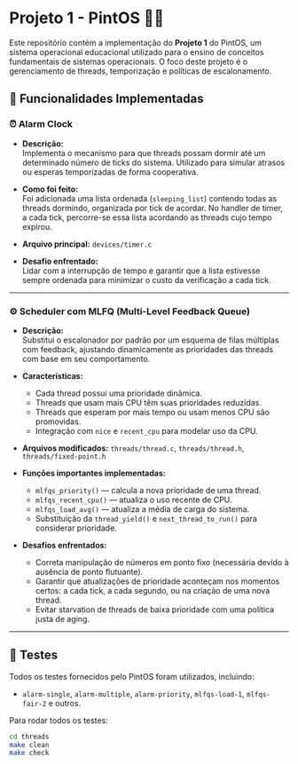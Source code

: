 # Projeto 1 - PintOS 🐣🐣

Este repositório contém a implementação do **Projeto 1** do PintOS, um sistema operacional educacional utilizado para o ensino de conceitos fundamentais de sistemas operacionais. O foco deste projeto é o gerenciamento de threads, temporização e políticas de escalonamento.

## 🔧 Funcionalidades Implementadas

### ⏰ Alarm Clock

- **Descrição:**  
  Implementa o mecanismo para que threads possam dormir até um determinado número de ticks do sistema. Utilizado para simular atrasos ou esperas temporizadas de forma cooperativa.

- **Como foi feito:**  
  Foi adicionada uma lista ordenada (`sleeping_list`) contendo todas as threads dormindo, organizada por tick de acordar. No handler de timer, a cada tick, percorre-se essa lista acordando as threads cujo tempo expirou.

- **Arquivo principal:** `devices/timer.c`

- **Desafio enfrentado:**  
  Lidar com a interrupção de tempo e garantir que a lista estivesse sempre ordenada para minimizar o custo da verificação a cada tick.

---

### ⚙️ Scheduler com MLFQ (Multi-Level Feedback Queue)

- **Descrição:**  
  Substitui o escalonador por padrão por um esquema de filas múltiplas com feedback, ajustando dinamicamente as prioridades das threads com base em seu comportamento.

- **Características:**
  - Cada thread possui uma prioridade dinâmica.
  - Threads que usam mais CPU têm suas prioridades reduzidas.
  - Threads que esperam por mais tempo ou usam menos CPU são promovidas.
  - Integração com `nice` e `recent_cpu` para modelar uso da CPU.

- **Arquivos modificados:** `threads/thread.c`, `threads/thread.h`, `threads/fixed-point.h`

- **Funções importantes implementadas:**
  - `mlfqs_priority()` — calcula a nova prioridade de uma thread.
  - `mlfqs_recent_cpu()` — atualiza o uso recente de CPU.
  - `mlfqs_load_avg()` — atualiza a média de carga do sistema.
  - Substituição da `thread_yield()` e `next_thread_to_run()` para considerar prioridade.

- **Desafios enfrentados:**
  - Correta manipulação de números em ponto fixo (necessária devido à ausência de ponto flutuante).
  - Garantir que atualizações de prioridade aconteçam nos momentos certos: a cada tick, a cada segundo, ou na criação de uma nova thread.
  - Evitar starvation de threads de baixa prioridade com uma política justa de aging.

---

## 🧪 Testes

Todos os testes fornecidos pelo PintOS foram utilizados, incluindo:

- `alarm-single`, `alarm-multiple`, `alarm-priority`, `mlfqs-load-1`, `mlfqs-fair-2` e outros.

Para rodar todos os testes:

```bash
cd threads
make clean
make check


